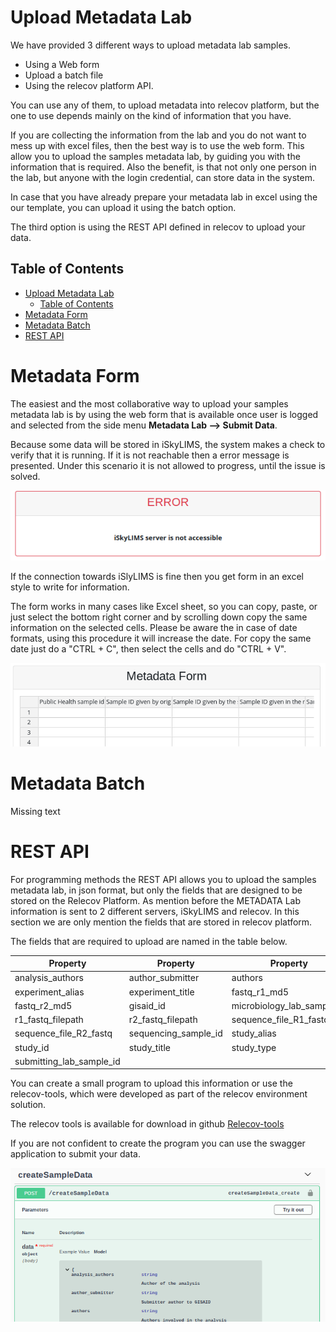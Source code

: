 # Upload Metadata Lab

We have provided 3 different ways to upload metadata lab samples.

* Using a Web form
* Upload a batch file
* Using the relecov platform API.

You can use any of them, to upload metadata into relecov platform, but the one to use depends mainly on the kind of information that you have.

If you are collecting the information from the lab and you do not want to mess up with excel files, then the best way is to use the web form. This allow you to upload the samples metadata lab, by guiding you with the information that is required. Also the benefit,  is that not only one person in the lab, but anyone with the login credential, can store data in the system.

In case that you have already prepare your metadata lab in excel using the our template, you can upload it using the batch option.

The third option is using the REST API defined in relecov to upload your data.

## Table of Contents

- [Upload Metadata Lab](#upload-metadata-lab)
  - [Table of Contents](#table-of-contents)
- [Metadata Form](#metadata-form)
- [Metadata Batch](#metadata-batch)
- [REST API](#rest-api)

# Metadata Form

The easiest and the most collaborative way to upload your samples metadata lab is by using the web form that is available once user is logged and selected from the side menu **Metadata Lab --> Submit Data**.

Because some data will be stored in iSkyLIMS, the system makes a check to verify that it is running. If it is not reachable then a error message is presented. Under this scenario it is not allowed to progress, until the issue is solved.

![error_iskylims_not_available](img/error_iskylims_not_available.png)


If the connection towards iSlyLIMS is fine then you get form in an excel style to write for information.

The form works in many cases like Excel sheet, so you can copy, paste, or just select the bottom right corner and by scrolling  down copy the same information on the selected cells. Please be aware the in case of date formats, using this procedure it will increase the date. For copy the same date just do a "CTRL + C", then select the cells and do "CTRL + V".

![form_metadata_lab](img/form_metadata_lab.png)


# Metadata Batch

Missing text

# REST API

For programming methods the REST API allows you to upload the samples metadata lab, in json format, but only the fields that are designed to be stored on the Relecov Platform. As mention before the METADATA Lab information is sent to 2 different servers, iSkyLIMS and relecov. In this section we are only mention the fields that are stored in relecov platform.

The fields that are required to upload are named in the table below.

Property | Property | Property
---------| -------- | --------
analysis_authors | author_submitter | authors
experiment_alias | experiment_title | fastq_r1_md5
fastq_r2_md5 | gisaid_id | microbiology_lab_sample_id
r1_fastq_filepath | r2_fastq_filepath | sequence_file_R1_fastq
sequence_file_R2_fastq | sequencing_sample_id | study_alias
study_id | study_title |  study_type
submitting_lab_sample_id | |


You can create a small program to upload this information or use the relecov-tools, which were developed as part of the relecov environment solution.

The relecov tools is available for download in github [Relecov-tools](https://github.com/BU-ISCIII/relecov-tools)

If you  are not confident to create the program you can use the swagger application to submit your data.

![rest_api_create_sample](img/rest_api_create_sample.png)

